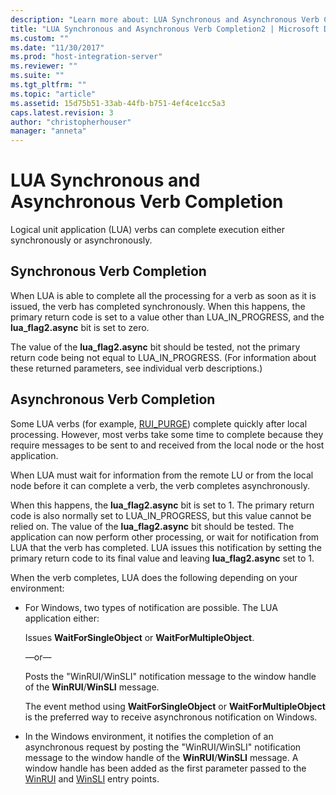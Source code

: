 ```yaml
---
description: "Learn more about: LUA Synchronous and Asynchronous Verb Completion"
title: "LUA Synchronous and Asynchronous Verb Completion2 | Microsoft Docs"
ms.custom: ""
ms.date: "11/30/2017"
ms.prod: "host-integration-server"
ms.reviewer: ""
ms.suite: ""
ms.tgt_pltfrm: ""
ms.topic: "article"
ms.assetid: 15d75b51-33ab-44fb-b751-4ef4ce1cc5a3
caps.latest.revision: 3
author: "christopherhouser"
manager: "anneta"
---
```

# LUA Synchronous and Asynchronous Verb Completion
Logical unit application (LUA) verbs can complete execution either synchronously or asynchronously.  
  
## Synchronous Verb Completion  
 When LUA is able to complete all the processing for a verb as soon as it is issued, the verb has completed synchronously. When this happens, the primary return code is set to a value other than LUA_IN_PROGRESS, and the **lua_flag2.async** bit is set to zero.  
  
 The value of the **lua_flag2.async** bit should be tested, not the primary return code being not equal to LUA_IN_PROGRESS. (For information about these returned parameters, see individual verb descriptions.)  
  
## Asynchronous Verb Completion  
 Some LUA verbs (for example, [RUI_PURGE](./rui-purge2.md)) complete quickly after local processing. However, most verbs take some time to complete because they require messages to be sent to and received from the local node or the host application.  
  
 When LUA must wait for information from the remote LU or from the local node before it can complete a verb, the verb completes asynchronously.  
  
 When this happens, the **lua_flag2.async** bit is set to 1. The primary return code is also normally set to LUA_IN_PROGRESS, but this value cannot be relied on. The value of the **lua_flag2.async** bit should be tested. The application can now perform other processing, or wait for notification from LUA that the verb has completed. LUA issues this notification by setting the primary return code to its final value and leaving **lua_flag2.async** set to 1.  
  
 When the verb completes, LUA does the following depending on your environment:  
  
-   For Windows, two types of notification are possible. The LUA application either:  
  
     Issues **WaitForSingleObject** or **WaitForMultipleObject**.  
  
     —or—  
  
     Posts the "WinRUI/WinSLI" notification message to the window handle of the **WinRUI**/**WinSLI** message.  
  
     The event method using **WaitForSingleObject** or **WaitForMultipleObject** is the preferred way to receive asynchronous notification on Windows.  
  
-   In the Windows environment, it notifies the completion of an asynchronous request by posting the "WinRUI/WinSLI" notification message to the window handle of the **WinRUI**/**WinSLI** message. A window handle has been added as the first parameter passed to the [WinRUI](./winrui1.md) and [WinSLI](./winsli1.md) entry points.
